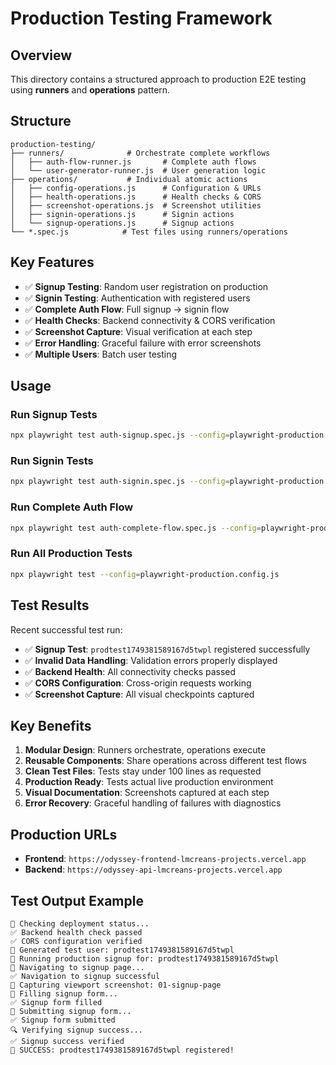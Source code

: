 # Production Testing Framework

## Overview
This directory contains a structured approach to production E2E testing using **runners** and **operations** pattern.

## Structure

```
production-testing/
├── runners/              # Orchestrate complete workflows
│   ├── auth-flow-runner.js       # Complete auth flows
│   └── user-generator-runner.js  # User generation logic
├── operations/           # Individual atomic actions
│   ├── config-operations.js      # Configuration & URLs
│   ├── health-operations.js      # Health checks & CORS
│   ├── screenshot-operations.js  # Screenshot utilities
│   ├── signin-operations.js      # Signin actions
│   └── signup-operations.js      # Signup actions
└── *.spec.js            # Test files using runners/operations
```

## Key Features

- ✅ **Signup Testing**: Random user registration on production
- ✅ **Signin Testing**: Authentication with registered users  
- ✅ **Complete Auth Flow**: Full signup → signin flow
- ✅ **Health Checks**: Backend connectivity & CORS verification
- ✅ **Screenshot Capture**: Visual verification at each step
- ✅ **Error Handling**: Graceful failure with error screenshots
- ✅ **Multiple Users**: Batch user testing

## Usage

### Run Signup Tests
```bash
npx playwright test auth-signup.spec.js --config=playwright-production.config.js
```

### Run Signin Tests  
```bash
npx playwright test auth-signin.spec.js --config=playwright-production.config.js
```

### Run Complete Auth Flow
```bash
npx playwright test auth-complete-flow.spec.js --config=playwright-production.config.js
```

### Run All Production Tests
```bash
npx playwright test --config=playwright-production.config.js
```

## Test Results

Recent successful test run:
- ✅ **Signup Test**: `prodtest1749381589167d5twpl` registered successfully
- ✅ **Invalid Data Handling**: Validation errors properly displayed
- ✅ **Backend Health**: All connectivity checks passed
- ✅ **CORS Configuration**: Cross-origin requests working
- ✅ **Screenshot Capture**: All visual checkpoints captured

## Key Benefits

1. **Modular Design**: Runners orchestrate, operations execute
2. **Reusable Components**: Share operations across different test flows  
3. **Clean Test Files**: Tests stay under 100 lines as requested
4. **Production Ready**: Tests actual live production environment
5. **Visual Documentation**: Screenshots captured at each step
6. **Error Recovery**: Graceful handling of failures with diagnostics

## Production URLs

- **Frontend**: `https://odyssey-frontend-lmcreans-projects.vercel.app`
- **Backend**: `https://odyssey-api-lmcreans-projects.vercel.app`

## Test Output Example

```
🚀 Checking deployment status...
✅ Backend health check passed
✅ CORS configuration verified
👤 Generated test user: prodtest1749381589167d5twpl
🎯 Running production signup for: prodtest1749381589167d5twpl
📍 Navigating to signup page...
✅ Navigation to signup successful
📸 Capturing viewport screenshot: 01-signup-page
📝 Filling signup form...
✅ Signup form filled
🚀 Submitting signup form...
✅ Signup form submitted
🔍 Verifying signup success...
✅ Signup success verified
🎉 SUCCESS: prodtest1749381589167d5twpl registered!
``` 